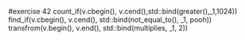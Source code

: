 #exercise 42
count_if(v.cbegin(), v.cend(),std::bind(greater<int>(),_1,1024))
find_if(v.cbegin(), v.cend(), std::bind(not_equal_to<string>(), _1, pooh))
transfrom(v.begin(), v.end(), std::bind(multiplies<int>, _1, 2))

